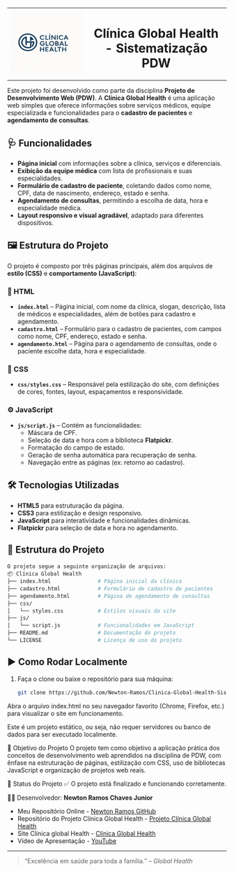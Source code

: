 <table>
  <tr>
    <td align="center" width="166" height="140">
      <img src="Assets/Logo Global Health.png" alt="Logo da Clínica Global Health" width="220" height="150"/>
    </td>
    <td align="center">
      <h1>Clínica Global Health - Sistematização PDW</h1>
    </td>
  </tr>
</table>

Este projeto foi desenvolvido como parte da disciplina **Projeto de Desenvolvimento Web (PDW)**. A **Clínica Global Health** é uma aplicação web simples que oferece informações sobre serviços médicos, equipe especializada e funcionalidades para o **cadastro de pacientes** e **agendamento de consultas**.

## 🩺 Funcionalidades

- **Página inicial** com informações sobre a clínica, serviços e diferenciais.
- **Exibição da equipe médica** com lista de profissionais e suas especialidades.
- **Formulário de cadastro de paciente**, coletando dados como nome, CPF, data de nascimento, endereço, estado e senha.
- **Agendamento de consultas**, permitindo a escolha de data, hora e especialidade médica.
- **Layout responsivo e visual agradável**, adaptado para diferentes dispositivos.

## 🖼️ Estrutura do Projeto

O projeto é composto por três páginas principais, além dos arquivos de **estilo (CSS)** e **comportamento (JavaScript)**:

### 📄 HTML

- **`index.html`** – Página inicial, com nome da clínica, slogan, descrição, lista de médicos e especialidades, além de botões para cadastro e agendamento.
- **`cadastro.html`** – Formulário para o cadastro de pacientes, com campos como nome, CPF, endereço, estado e senha.
- **`agendamento.html`** – Página para o agendamento de consultas, onde o paciente escolhe data, hora e especialidade.

### 🎨 CSS

- **`css/styles.css`** – Responsável pela estilização do site, com definições de cores, fontes, layout, espaçamentos e responsividade.

### ⚙️ JavaScript

- **`js/script.js`** – Contém as funcionalidades:
  - Máscara de CPF.
  - Seleção de data e hora com a biblioteca **Flatpickr**.
  - Formatação do campo de estado.
  - Geração de senha automática para recuperação de senha.
  - Navegação entre as páginas (ex: retorno ao cadastro).

## 🛠️ Tecnologias Utilizadas

- **HTML5** para estruturação da página.
- **CSS3** para estilização e design responsivo.
- **JavaScript** para interatividade e funcionalidades dinâmicas.
- **Flatpickr** para seleção de data e hora no agendamento.

## 📁 Estrutura do Projeto
```bash
O projeto segue a seguinte organização de arquivos:
📦 Clínica Global Health
├── index.html               # Página inicial da clínica
├── cadastro.html            # Formulário de cadastro de pacientes
├── agendamento.html         # Página de agendamento de consultas
├── css/
│   └── styles.css           # Estilos visuais do site
├── js/
│   └── script.js            # Funcionalidades em JavaScript
├── README.md                # Documentação do projeto
└── LICENSE                  # Licença de uso do projeto
```
## ▶️ Como Rodar Localmente

1. Faça o clone ou baixe o repositório para sua máquina:
   ```bash
   git clone https://github.com/Newton-Ramos/Clinica-Global-Health-Sistematizacao-PDW.git
Abra o arquivo index.html no seu navegador favorito (Chrome, Firefox, etc.) para visualizar o site em funcionamento.

Este é um projeto estático, ou seja, não requer servidores ou banco de dados para ser executado localmente.

📌 Objetivo do Projeto
O projeto tem como objetivo a aplicação prática dos conceitos de desenvolvimento web aprendidos na disciplina de PDW, com ênfase na estruturação de páginas, estilização com CSS, uso de bibliotecas JavaScript e organização de projetos web reais.

📅 Status do Projeto
✅ O projeto está finalizado e funcionando corretamente.

👨‍💻 Desenvolvedor:
**Newton Ramos Chaves Junior**
  - Meu Repositório Online - [Newton Ramos GitHub](https://github.com/Newton-Ramos)
  - Repositório do Projeto Clínica Global Health - [Projeto Clínica Global Health](https://github.com/Newton-Ramos/Clinica-Global-Health-Sistematizacao-PDW)
  - Site Clínica global Health - [Clínica Global Health](https://newton-ramos.github.io/Clinica-Global-Health-Sistematizacao-PDW/)
  - Vídeo de Apresentação - [YouTube](https://www.youtube.com/watch?v=DqP5nJP-C20)

---

> “Excelência em saúde para toda a família.” – *Global Health*
```
